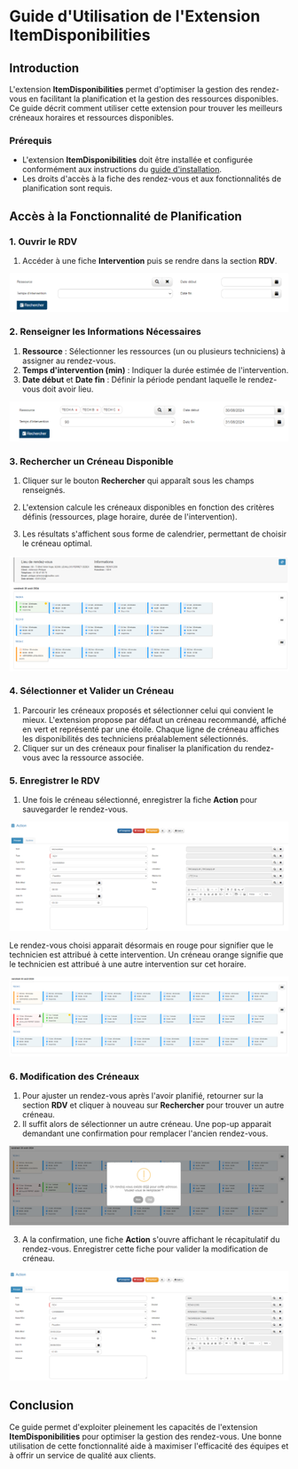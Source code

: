 # Guide d'Utilisation de l'Extension ItemDisponibilities

## Introduction

L'extension **ItemDisponibilities** permet d'optimiser la gestion des rendez-vous en facilitant la planification et la gestion des ressources disponibles. Ce guide décrit comment utiliser cette extension pour trouver les meilleurs créneaux horaires et ressources disponibles.

### Prérequis
- L'extension **ItemDisponibilities** doit être installée et configurée conformément aux instructions du [guide d'installation](https://github.com/nidsconsulting/gopaas-docs/tree/main/Note_technique/ItemDisponibilities_Extension).
- Les droits d'accès à la fiche des rendez-vous et aux fonctionnalités de planification sont requis.

## Accès à la Fonctionnalité de Planification

### 1. Ouvrir le RDV

1. Accéder à une fiche **Intervention** puis se rendre dans la section **RDV**.

![screenshot](images/image1.png)

### 2. Renseigner les Informations Nécessaires

1. **Ressource** : Sélectionner les ressources (un ou plusieurs techniciens) à assigner au rendez-vous.
2. **Temps d'intervention (min)** : Indiquer la durée estimée de l'intervention.
3. **Date début** et **Date fin** : Définir la période pendant laquelle le rendez-vous doit avoir lieu.

![screenshot](images/image2.png)

### 3. Rechercher un Créneau Disponible

1. Cliquer sur le bouton **Rechercher** qui apparaît sous les champs renseignés.

2. L'extension calcule les créneaux disponibles en fonction des critères définis (ressources, plage horaire, durée de l'intervention).

3. Les résultats s'affichent sous forme de calendrier, permettant de choisir le créneau optimal.

![screenshot](images/image3.png)

### 4. Sélectionner et Valider un Créneau

1. Parcourir les créneaux proposés et sélectionner celui qui convient le mieux. L'extension propose par défaut un créneau recommandé, affiché en vert et représenté par une étoile. 
Chaque ligne de créneau affiches les disponibilités des techniciens préalablement sélectionnés.
2. Cliquer sur un des créneaux pour finaliser la planification du rendez-vous avec la ressource associée.

### 5. Enregistrer le RDV

1. Une fois le créneau sélectionné, enregistrer la fiche **Action** pour sauvegarder le rendez-vous.

![screenshot](images/image4.png)

Le rendez-vous choisi apparait désormais en rouge pour signifier que le technicien est attribué à cette intervention.
Un créneau orange signifie que le technicien est attribué à une autre intervention sur cet horaire.

![screenshot](images/image5.png)

### 6. Modification des Créneaux

1. Pour ajuster un rendez-vous après l'avoir planifié, retourner sur la section **RDV** et cliquer à nouveau sur **Rechercher** pour trouver un autre créneau.
2. Il suffit alors de sélectionner un autre créneau. Une pop-up apparait demandant une confirmation pour remplacer l'ancien rendez-vous.
   
![screenshot](images/image6.png)

3. A la confirmation, une fiche **Action** s'ouvre affichant le récapitulatif du rendez-vous. Enregistrer cette fiche pour valider la modification de créneau.

![screenshot](images/image7.png)

## Conclusion

Ce guide permet d'exploiter pleinement les capacités de l'extension **ItemDisponibilities** pour optimiser la gestion des rendez-vous. Une bonne utilisation de cette fonctionnalité aide à maximiser l'efficacité des équipes et à offrir un service de qualité aux clients.
